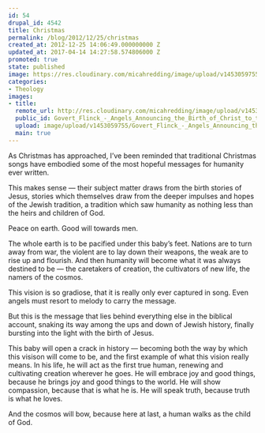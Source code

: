```yaml
---
id: 54
drupal_id: 4542
title: Christmas
permalink: /blog/2012/12/25/christmas
created_at: 2012-12-25 14:06:49.000000000 Z
updated_at: 2017-04-14 14:27:58.574806000 Z
promoted: true
state: published
image: https://res.cloudinary.com/micahredding/image/upload/v1453059755/Govert_Flinck_-_Angels_Announcing_the_Birth_of_Christ_to_the_Shepherds_-_WGA07928.jpg
categories:
- Theology
images:
- title: 
  remote_url: http://res.cloudinary.com/micahredding/image/upload/v1453059755/Govert_Flinck_-_Angels_Announcing_the_Birth_of_Christ_to_the_Shepherds_-_WGA07928.jpg
  public_id: Govert_Flinck_-_Angels_Announcing_the_Birth_of_Christ_to_the_Shepherds_-_WGA07928
  upload: image/upload/v1453059755/Govert_Flinck_-_Angels_Announcing_the_Birth_of_Christ_to_the_Shepherds_-_WGA07928.jpg
  main: true
---
```

As Christmas has approached, I’ve been reminded that traditional Christmas songs have embodied some of the most hopeful messages for humanity ever written.

This makes sense — their subject matter draws from the birth stories of Jesus, stories which themselves draw from the deeper impulses and hopes of the Jewish tradition, a tradition which saw humanity as nothing less than the heirs and children of God.

Peace on earth. Good will towards men.

The whole earth is to be pacified under this baby’s feet. Nations are to turn away from war, the violent are to lay down their weapons, the weak are to rise up and flourish. And then humanity will become what it was always destined to be — the caretakers of creation, the cultivators of new life, the namers of the cosmos.

This vision is so gradiose, that it is really only ever captured in song. Even angels must  resort to melody to carry the message.

But this is the message that lies behind everything else in the biblical account, snaking its way among the ups and down of Jewish history, finally bursting into the light with the birth of Jesus.

This baby will open a crack in history — becoming both the way by which this visison will come to be, and the first example of what this vision really means. In his life, he will act as the first true human, renewing and cultivating creation wherever he goes. He will embrace joy and good things, because he brings joy and good things to the world.  He will show compassion, because that is what he is. He will speak truth, because truth is what he loves.

And the cosmos will bow, because here at last, a human walks as the child of God.
